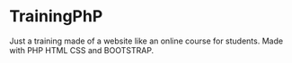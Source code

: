 # TrainingPhP

Just a training made of a website like an online course for students.
Made with PHP HTML CSS and BOOTSTRAP.
